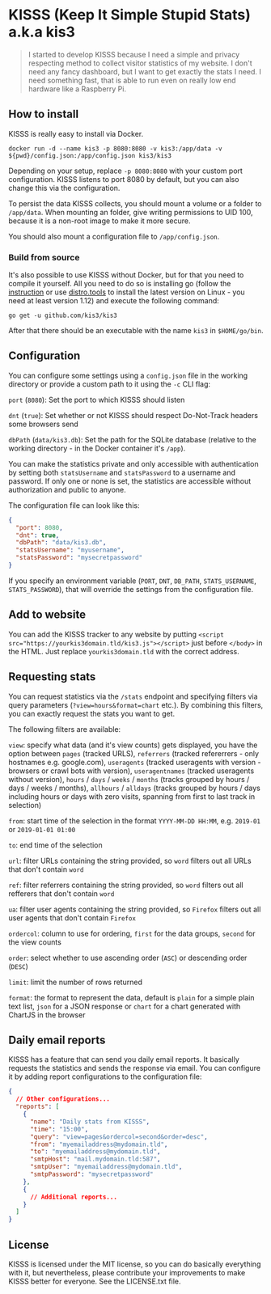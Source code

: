 # KISSS (Keep It Simple Stupid Stats) a.k.a kis3

> I started to develop KISSS because I need a simple and privacy respecting method to collect visitor statistics of my website. I don't need any fancy dashboard, but I want to get exactly the stats I need. I need something fast, that is able to run even on really low end hardware like a Raspberry Pi.

## How to install

KISSS is really easy to install via Docker.

    docker run -d --name kis3 -p 8080:8080 -v kis3:/app/data -v ${pwd}/config.json:/app/config.json kis3/kis3

Depending on your setup, replace `-p 8080:8080` with your custom port configuration. KISSS listens to port 8080 by default, but you can also change this via the configuration.

To persist the data KISSS collects, you should mount a volume or a folder to `/app/data`. When mounting an folder, give writing permissions to UID 100, because it is a non-root image to make it more secure.

You should also mount a configuration file to `/app/config.json`.

### Build from source

It's also possible to use KISSS without Docker, but for that you need to compile it yourself. All you need to do so is installing go (follow the [instruction](https://golang.org/doc/install) or use [distro.tools](https://distro.tools) to install the latest version on Linux - you need at least version 1.12) and execute the following command:

    go get -u github.com/kis3/kis3
 
 After that there should be an executable with the name `kis3` in `$HOME/go/bin`.

## Configuration

You can configure some settings using a `config.json` file in the working directory or provide a custom path to it using the `-c` CLI flag:

`port` (`8080`): Set the port to which KISSS should listen

`dnt` (`true`): Set whether or not KISSS should respect Do-Not-Track headers some browsers send

`dbPath` (`data/kis3.db`): Set the path for the SQLite database (relative to the working directory - in the Docker container it's `/app`).

You can make the statistics private and only accessible with authentication by setting both `statsUsername` and `statsPassword` to a username and password. If only one or none is set, the statistics are accessible without authorization and public to anyone.

The configuration file can look like this:

```json
{
  "port": 8080,
  "dnt": true,
  "dbPath": "data/kis3.db",
  "statsUsername": "myusername",
  "statsPassword": "mysecretpassword"
}
```

If you specify an environment variable (`PORT`, `DNT`, `DB_PATH`, `STATS_USERNAME`, `STATS_PASSWORD`), that will override the settings from the configuration file.

## Add to website

You can add the KISSS tracker to any website by putting `<script src="https://yourkis3domain.tld/kis3.js"></script>` just before `</body>` in the HTML. Just replace `yourkis3domain.tld` with the correct address.

## Requesting stats

You can request statistics via the `/stats` endpoint and specifying filters via query parameters (`?view=hours&format=chart` etc.). By combining this filters, you can exactly request the stats you want to get.

The following filters are available:

`view`: specify what data (and it's view counts) gets displayed, you have the option between `pages` (tracked URLS), `referrers` (tracked refererrers - only hostnames e.g. google.com), `useragents` (tracked useragents with version - browsers or crawl bots with version), `useragentnames` (tracked useragents without version), `hours` / `days` / `weeks` / `months` (tracks grouped by hours / days / weeks / months), `allhours` / `alldays` (tracks grouped by hours / days including hours or days with zero visits, spanning from first to last track in selection)

`from`: start time of the selection in the format `YYYY-MM-DD HH:MM`, e.g. `2019-01` or `2019-01-01 01:00`

`to`: end time of the selection

`url`: filter URLs containing the string provided, so `word` filters out all URLs that don't contain `word`

`ref`: filter referrers containing the string provided, so `word` filters out all refferers that don't contain `word`

`ua`: filter user agents containing the string provided, so `Firefox` filters out all user agents that don't contain `Firefox`

`ordercol`: column to use for ordering, `first` for the data groups, `second` for the view counts

`order`: select whether to use ascending order (`ASC`) or descending order (`DESC`)

`limit`: limit the number of rows returned

`format`: the format to represent the data, default is `plain` for a simple plain text list, `json` for a JSON response or `chart` for a chart generated with ChartJS in the browser

## Daily email reports

KISSS has a feature that can send you daily email reports. It basically requests the statistics and sends the response via email. You can configure it by adding report configurations to the configuration file:

```json
{
  // Other configurations...
  "reports": [
    {
      "name": "Daily stats from KISSS",
      "time": "15:00",
      "query": "view=pages&ordercol=second&order=desc",
      "from": "myemailaddress@mydomain.tld",
      "to": "myemailaddress@mydomain.tld",
      "smtpHost": "mail.mydomain.tld:587",
      "smtpUser": "myemailaddress@mydomain.tld",
      "smtpPassword": "mysecretpassword"
    },
    {
      // Additional reports...
    }
  ]
}
```

## License

KISSS is licensed under the MIT license, so you can do basically everything with it, but nevertheless, please contribute your improvements to make KISSS better for everyone. See the LICENSE.txt file.
